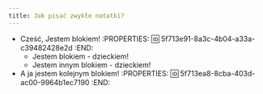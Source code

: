 ```yaml
---
title: Jak pisać zwykłe notatki?
---
```


- Cześć, Jestem blokiem!
:PROPERTIES:
:id: 5f713e91-8a3c-4b04-a33a-c39482428e2d
:END:
    - Jestem blokiem - dzieckiem!
    - Jestem innym blokiem - dzieckiem!
- A ja jestem kolejnym blokiem!
:PROPERTIES:
:id: 5f713ea8-8cba-403d-ac00-9964b1ec7190
:END:
